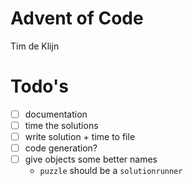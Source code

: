 # Advent of Code

Tim de Klijn

# Todo's

- [ ] documentation
- [ ] time the solutions
- [ ] write solution + time to file
- [ ] code generation?
- [ ] give objects some better names
  - `puzzle` should be a `solutionrunner`
